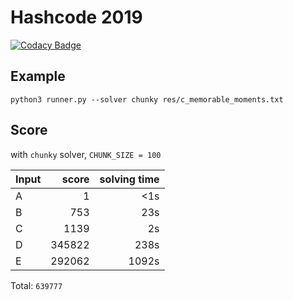 # Hashcode 2019

[![Codacy Badge](https://api.codacy.com/project/badge/Grade/55893fb7808344ecb376812c878afb23)](https://app.codacy.com/app/PicoJr/2019-hashcode?utm_source=github.com&utm_medium=referral&utm_content=PicoJr/2019-hashcode&utm_campaign=Badge_Grade_Dashboard)

## Example

``` text
python3 runner.py --solver chunky res/c_memorable_moments.txt
```

## Score

with `chunky` solver, `CHUNK_SIZE = 100`

| Input | score  | solving time |
|-------|-------:|-------------:|
| A     | 1      |          <1s |
| B     | 753    |          23s |
| C     | 1139   |           2s |
| D     | 345822 |         238s |
| E     | 292062 |        1092s |

Total: `639777`
